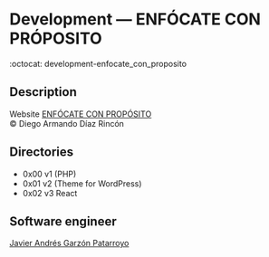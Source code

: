 # Development ― ENFÓCATE CON PRÓPOSITO
:octocat: development-enfocate_con_proposito

## Description
Website [ENFÓCATE CON PROPÓSITO](http://www.enfocateconproposito.org)  
:copyright: Diego Armando Díaz Rincón

## Directories
* 0x00 v1 (PHP)
* 0x01 v2 (Theme for WordPress)
* 0x02 v3 React

## Software engineer
[Javier Andrés Garzón Patarroyo](https://www.javierandresgp.com/)
